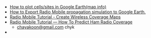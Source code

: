 - [How to plot cells/sites in Google Earth(map info)](https://www.youtube.com/watch?v=NMB9MzZ4lAQ)
- [How to Export Radio Mobile propagation simulation to Google Earth.](https://www.youtube.com/watch?v=_NQctyA0DHk)
- [Radio Mobile Tutorial - Create Wireless Coverage Maps](https://www.youtube.com/watch?v=UAEkNEQOMFE)
- [Radio Mobile Tutorial — How To Predict Ham Radio Coverage](https://www.youtube.com/watch?v=WJPPUk37jUA)
	- chayakoon@gmail.com chyk
- 